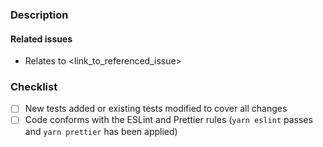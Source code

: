 ### Description


#### Related issues

<!--
Please list related issues and discussion by using the following syntax:

- Relates to #49
  (to reference issues in the Objection.js repository)
- Relates to https://github.com/tgriesser/knex/issues/100
  (to reference issues in a related repository)
-->

- Relates to <link_to_referenced_issue>

### Checklist

<!--
- Please mark your choice with an "x" (i.e. [x], see
https://github.com/blog/1375-task-lists-in-gfm-issues-pulls-comments)
- PR's without test coverage will be closed.
-->

- [ ] New tests added or existing tests modified to cover all changes
- [ ] Code conforms with the ESLint and Prettier rules (`yarn eslint` passes
      and `yarn prettier` has been applied)
